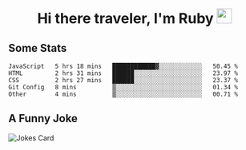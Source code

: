<h1 align="center">Hi there traveler, I'm Ruby <img src="https://user-images.githubusercontent.com/81705278/122967910-fa9b5a00-d358-11eb-99ec-db00243bed5a.gif" width="30px"> </h1>

<h2>Some Stats</h2>

<!--START_SECTION:waka-->
```text
JavaScript   5 hrs 18 mins   ████████████▓░░░░░░░░░░░░   50.45 % 
HTML         2 hrs 31 mins   ██████░░░░░░░░░░░░░░░░░░░   23.97 % 
CSS          2 hrs 27 mins   ██████░░░░░░░░░░░░░░░░░░░   23.37 % 
Git Config   8 mins          ▒░░░░░░░░░░░░░░░░░░░░░░░░   01.34 % 
Other        4 mins          ▒░░░░░░░░░░░░░░░░░░░░░░░░   00.71 % 
```
<!--END_SECTION:waka-->

<h2>A Funny Joke</h2>

<!-- jokes -->
<img src="https://readme-jokes.vercel.app/api?theme=material-palenight" alt="Jokes Card"/>
